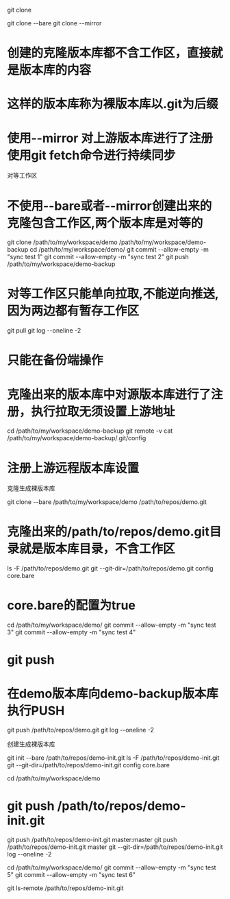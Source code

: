  
 git clone

 git clone --bare
 git clone --mirror
# 创建的克隆版本库都不含工作区，直接就是版本库的内容
# 这样的版本库称为裸版本库以.git为后缀
# 使用--mirror 对上游版本库进行了注册 使用git fetch命令进行持续同步





对等工作区

# 不使用--bare或者--mirror创建出来的克隆包含工作区,两个版本库是对等的
git clone /path/to/my/workspace/demo /path/to/my/workspace/demo-backup
cd /path/to/my/workspace/demo/
git commit --allow-empty -m "sync test 1"
git commit --allow-empty -m "sync test 2"
git push /path/to/my/workspace/demo-backup
# 对等工作区只能单向拉取,不能逆向推送,因为两边都有暂存工作区
git pull
git log --oneline -2
# 只能在备份端操作
# 克隆出来的版本库中对源版本库进行了注册，执行拉取无须设置上游地址

cd /path/to/my/workspace/demo-backup
git remote -v
cat /path/to/my/workspace/demo-backup/.git/config
# 注册上游远程版本库设置





克隆生成裸版本库

git clone --bare /path/to/my/workspace/demo /path/to/repos/demo.git
# 克隆出来的/path/to/repos/demo.git目录就是版本库目录，不含工作区
ls -F /path/to/repos/demo.git
git --git-dir=/path/to/repos/demo.git config core.bare
# core.bare的配置为true

cd /path/to/my/workspace/demo/
git commit --allow-empty -m "sync test 3"
git commit --allow-empty -m "sync test 4"

# git push
# 在demo版本库向demo-backup版本库执行PUSH
git push /path/to/repos/demo.git
git log --oneline -2




创建生成裸版本库

git init --bare /path/to/repos/demo-init.git
ls -F /path/to/repos/demo-init.git
git --git-dir=/path/to/repos/demo-init.git config core.bare

cd /path/to/my/workspace/demo
# git push /path/to/repos/demo-init.git
git push /path/to/repos/demo-init.git master:master
git push /path/to/repos/demo-init.git master
git --git-dir=/path/to/repos/demo-init.git log --oneline -2

cd /path/to/my/workspace/demo/
git commit --allow-empty -m "sync test 5"
git commit --allow-empty -m "sync test 6"

git ls-remote /path/to/repos/demo-init.git
